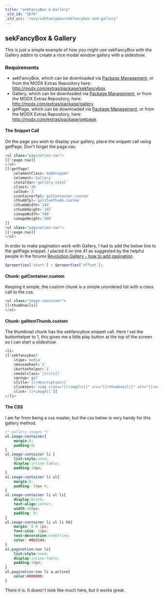 ```yaml
---
title: "sekFancyBox & Gallery"
_old_id: "1679"
_old_uri: "revo/sekfancybox/sekfancybox-and-gallery"
---
```


## sekFancyBox & Gallery

This is just a simple example of how you might use sekFancyBox with the Gallery addon to create a nice modal window gallery with a slideshow.

### Requirements

- sekFancyBox, which can be downloaded via [Package Management](extending-modx/transport-packages "Package Management"), or from the MODX Extras Repository here: <http://modx.com/extras/package/sekfancybox>.
- Gallery, which can be downloaded via [Package Management](extending-modx/transport-packages "Package Management"), or from the MODX Extras Repository, here: <http://modx.com/extras/package/gallery>.
- getPage, which can be downloaded via [Package Management](extending-modx/transport-packages "Package Management"), or from the MODX Extras Repository, here: <http://modx.com/extras/package/getpage>.

#### The Snippet Call

On the page you wish to display your gallery, place the snippet call using getPage. Don't forget the page.nav.

``` php
<ul class="pagination-nav">
[[!+page.nav]]
</ul>
[[!getPage?
    &elementClass=`modSnippet`
    &element=`Gallery`
    &totalVar=`gallery.total`
    &limit=`20`
    &album=`3`
    &containerTpl=`galContainer.custom`
    &thumbTpl=`galItemThumb.custom`
    &thumbWidth=`145`
    &thumbHeight=`145`
    &imageWidth=`700`
    &imageHeight=`500`
]]
<ul class="pagination-nav">
[[!+page.nav]]
</ul>
```

In order to make pagination work with Gallery, I had to add the below line to the getPage snippet. I placed it on line 41 as suggested by the helpful people in the forums [Revolution Gallery - how to add pagination](http://forums.modx.com/thread/37769/revolution-gallery---how-to-add-pagination).

``` php
$properties['start'] = $properties['offset'];
```

#### Chunk: galContainer.custom

Keeping it simple, the custom chunk is a simple unordered list with a class call to the css.

``` php
<ul class="image-container">
[[+thumbnails]]
</ul>
```

#### Chunk: galItemThumb.custom

The thumbnail chunk has the sekfancybox snippet call. Here I set the buttonhelper to 1, this gives me a little play button at the top of the screen so I can start a slideshow.

``` php
<li>
[[!sekfancybox?
    &type=`media`
    &mousewheel=`1`
    &buttonhelper=`1`
    &modalclass=`[[+cls]]`
    &group=`gal`
    &title=`[[+description]]`
    &linktext=`<img class="[[+imgCls]]" src="[[+thumbnail]]" alt="[[+name]]" [[+image_attributes]] />`
    &link=`[[+image]]`]]
</li>
```

#### The CSS

I am far from being a css master, but the css below is very handy for this gallery method.

``` css
/* gallery images */
ul.image-container{
    margin:0;
    padding:0;
}
ul.image-container li {
    list-style:none;
    display:inline-table;
    padding:10px;
}
ul.image-container li ul{
    margin:0;
    padding: 10px 0;
}
ul.image-container li ul li{
    display:block;
    text-align:center;
    width:180px;
    padding: 0;
}
ul.image-container li ul li h5{
    margin: 0 0 2px;
    font-size: 14px;
    text-decoration:underline;
    color: #063144;
}
ul.pagination-nav li{
    list-style:none;
    display:inline-table;
    padding:10px;
}
ul.pagination-nav li a.active{
    color:#000000;
}
```

There it is. It doesn't look like much here, but it works great.

